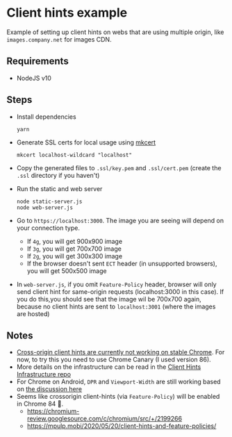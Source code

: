 # Client hints example

Example of setting up client hints on webs that are using multiple origin, like `images.company.net` for images CDN.

## Requirements
- NodeJS v10

## Steps
- Install dependencies
  ```
  yarn
  ```

- Generate SSL certs for local usage using [mkcert](https://github.com/FiloSottile/mkcert)
  ```
  mkcert localhost-wildcard "localhost"
  ```

- Copy the generated files to `.ssl/key.pem` and `.ssl/cert.pem` (create the `.ssl` directory if you haven't)

- Run the static and web server 
  ```
  node static-server.js
  node web-server.js
  ```

- Go to `https://localhost:3000`. The image you are seeing will depend on your connection type.
  - If `4g`, you will get 900x900 image
  - If `3g`, you will get 700x700 image
  - If `2g`, you will get 300x300 image
  - If the browser doesn't sent `ECT` header (in unsupported browsers), you will get 500x500 image

- In `web-server.js`, if you omit `Feature-Policy` header, browser will only send client hint for same-origin requests (localhost:3000 in this case). If you do this,you should see that the image wil be 700x700 again, because no client hints are sent to `localhost:3001` (where the images are hosted)


## Notes
- [Cross-origin client hints are currently not working on stable Chrome](https://cloudinary.com/blog/client_hints_and_responsive_images_what_changed_in_chrome_67). For now, to try this you need to use Chrome Canary (I used version 86).
- More details on the infrastructure can be read in the [Client Hints Infrastructure repo](https://github.com/WICG/client-hints-infrastructure)
- For Chrome on Android, `DPR` and `Viewport-Width` are still working based on [the discussion here](https://groups.google.com/a/chromium.org/g/blink-dev/c/8RBFue7RMXQ/m/x5ogQm7oBgAJ)
- Seems like crossorigin client-hints (via `Feature-Policy`) will be enabled in Chrome 84 🎉.
  - https://chromium-review.googlesource.com/c/chromium/src/+/2199266
  - https://mpulp.mobi/2020/05/20/client-hints-and-feature-policies/
